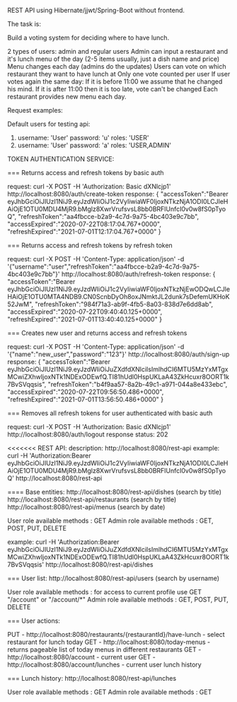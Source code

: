 REST API using Hibernate/jjwt/Spring-Boot without frontend.

The task is:

Build a voting system for deciding where to have lunch.

2 types of users: admin and regular users
Admin can input a restaurant and it's lunch menu of the day (2-5 items usually, just a dish name and price)
Menu changes each day (admins do the updates)
Users can vote on which restaurant they want to have lunch at
Only one vote counted per user
If user votes again the same day:
If it is before 11:00 we assume that he changed his mind.
If it is after 11:00 then it is too late, vote can't be changed
Each restaurant provides new menu each day.

Request examples:

Default users for testing api:
1. username: 'User' password: 'u' roles: 'USER'
2. username: 'User' password: 'a' roles: 'USER,ADMIN'

TOKEN AUTHENTICATION SERVICE:
  
===
Returns access and refresh tokens by basic auth

request: curl -X POST -H 'Authorization: Basic dXNlcjp1' http://localhost:8080/auth/create-token
response: {
    "accessToken":"Bearer eyJhbGciOiJIUzI1NiJ9.eyJzdWIiOiJ1c2VyIiwiaWF0IjoxNTkzNjA1ODI0LCJleHAiOjE1OTU0MDU4MjR9.bMglz8XwrVrufsvsL8bb0BRFlUnfcI0v0w8fS0pTyoQ",
    "refreshToken":"aa4fbcce-b2a9-4c7d-9a75-4bc403e9c7bb",
    "accessExpired":"2020-07-22T08:17:04.767+0000",
    "refreshExpired":"2021-07-01T12:17:04.767+0000"
}

===
Returns access and refresh tokens by refresh token

request: curl -X POST -H 'Content-Type: application/json' -d '{"username":"user","refreshToken":"aa4fbcce-b2a9-4c7d-9a75-4bc403e9c7bb"}' http://localhost:8080/auth/refresh-token
response: {
    "accessToken":"Bearer eyJhbGciOiJIUzI1NiJ9.eyJzdWIiOiJ1c2VyIiwiaWF0IjoxNTkzNjEwODQwLCJleHAiOjE1OTU0MTA4NDB9.CN0ScnbDyOh8oxJNmktJL2dunk7sDefemUKHoK52JwM",
    "refreshToken":"984f71a3-ab9f-4fb5-8a03-838d7e6dd8ab",
    "accessExpired":"2020-07-22T09:40:40.125+0000",
    "refreshExpired":"2021-07-01T13:40:40.125+0000"
}


===
Creates new user and returns access and refresh tokens

request: curl -X POST -H 'Content-Type: application/json' -d '{"name":"new_user","password":"123"}' http://localhost:8080/auth/sign-up
response: {
    "accessToken":"Bearer eyJhbGciOiJIUzI1NiJ9.eyJzdWIiOiJuZXdfdXNlciIsImlhdCI6MTU5MzYxMTgxMCwiZXhwIjoxNTk1NDExODEwfQ.TI81hUdl0HspUKLaA43ZkHcuxr8OORT1k7BvSVqqsis",
    "refreshToken":"b4f9aa57-8a2b-49c1-a971-044a8e433ebc",
    "accessExpired":"2020-07-22T09:56:50.486+0000",
    "refreshExpired":"2021-07-01T13:56:50.486+0000"
}

===
Removes all refresh tokens for user authenticated with basic auth
  
request: curl -X POST -H 'Authorization: Basic dXNlcjp1' http://localhost:8080/auth/logout
response status: 202

<<<<<<<
REST API:
description:
http://localhost:8080/rest-api
example: curl -H 'Authorization:Bearer eyJhbGciOiJIUzI1NiJ9.eyJzdWIiOiJ1c2VyIiwiaWF0IjoxNTkzNjA1ODI0LCJleHAiOjE1OTU0MDU4MjR9.bMglz8XwrVrufsvsL8bb0BRFlUnfcI0v0w8fS0pTyoQ' http://localhost:8080/rest-api

====
Base entities:
http://localhost:8080/rest-api/dishes (search by title)
http://localhost:8080/rest-api/restaurants (search by title)
http://localhost:8080/rest-api/menus (search by date)

User role available methods : GET
Admin role available methods : GET, POST, PUT, DELETE

example: curl -H 'Authorization:Bearer eyJhbGciOiJIUzI1NiJ9.eyJzdWIiOiJuZXdfdXNlciIsImlhdCI6MTU5MzYxMTgxMCwiZXhwIjoxNTk1NDExODEwfQ.TI81hUdl0HspUKLaA43ZkHcuxr8OORT1k7BvSVqqsis' http://localhost:8080/rest-api/dishes

===
User list:
http://localhost:8080/rest-api/users (search by username)

User role available methods : for access to current profile use GET "/account" or "/account/*"
Admin role available methods : GET, POST, PUT, DELETE

===
User actions:

PUT - http://localhost:8080/restaurants/{restaurantId}/have-lunch - select restaurant for lunch today
GET - http://localhost:8080/today-menus - returns pageable list of today menus in different restaurants
GET - http://localhost:8080/account - current user
GET - http://localhost:8080/account/lunches - current user lunch history

===
Lunch history:
http://localhost:8080/rest-api/lunches

User role available methods : GET
Admin role available methods : GET